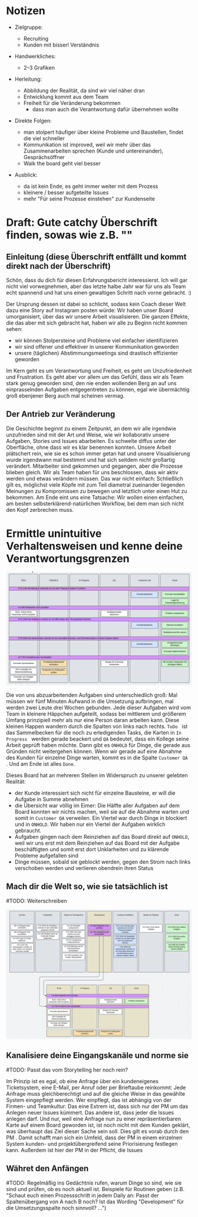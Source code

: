 # Notizen
- Zielgruppe:
  - Recruiting
  - Kunden mit bisserl Verständnis
- Handwerkliches:
  - 2–3 Grafiken

- Herleitung:
  - Abbildung der Realität, da sind wir viel näher dran
  - Entwicklung kommt aus dem Team
  - Freiheit für die Veränderung bekommen
    - dass man auch die Verantwortung dafür übernehmen wollte

- Direkte Folgen:
  - man stolpert häufiger über kleine Probleme und Baustellen, findet die viel schneller
  - Kommunikation ist improved, weil wir mehr über das Zusammenarbeiten sprechen (Kunde und untereinander), Gesprächsöffner
  - Walk the board geht viel besser

- Ausblick:
    - da ist kein Ende, es geht immer weiter mit dem Prozess
  - kleinere / besser aufgeteilte Issues
  - mehr "Für seine Prozesse einstehen" zur Kundenseite

# Draft: Gute catchy Überschrift finden, sowas wie z.B. ""

## Einleitung (diese Überschrift entfällt und kommt direkt nach der Überschrift)

Schön, dass du dich für diesen Erfahrungsbericht interessierst. Ich will gar nicht viel vorwegnehmen, aber das letzte halbe Jahr war für uns als Team echt spannend und hat uns einen gewaltigen Schritt nach vorne gebracht. :)

Der Ursprung dessen ist dabei so schlicht, sodass kein Coach dieser Welt dazu eine Story auf Instagram posten würde: Wir haben unser Board umorganisiert, über das wir unsere Arbeit visualisieren. Die ganzen Effekte, die das aber mit sich gebracht hat, haben wir alle zu Beginn nicht kommen sehen:
* wir können Stolpersteine und Probleme viel einfacher identifizieren
* wir sind offener und effektiver in unserer Kommunikation geworden
* unsere (täglichen) Abstimmungsmeetings sind drastisch effizienter geworden

Im Kern geht es um Verantwortung und Freiheit, es geht um Unzufriedenheit und Frustration. Es geht aber vor allem um das Gefühl, dass wir als Team stark genug geworden sind, den nie enden wollenden Berg an auf uns einprasselnden Aufgaben entgegentreten zu können, egal wie übermächtig groß ebenjener Berg auch mal scheinen vermag.

## Der Antrieb zur Veränderung

Die Geschichte beginnt zu einem Zeitpunkt, an dem wir alle irgendwie unzufrieden sind mit der Art und Weise, wie wir kollaborativ unsere Aufgaben, Stories und Issues abarbeiten. Es schwelte diffus unter der Oberfläche, ohne dass wir es klar benennen konnten. Unsere Arbeit plätschert rein, wie sie es schon immer getan hat und unsere Visualisierung wurde irgendwann mal bestimmt und hat sich seitdem nicht großartig verändert. Mitarbeiter sind gekommen und gegangen, aber die Prozesse blieben gleich. Wir als Team haben für uns beschlossen, dass wir aktiv werden und etwas verändern müssen. Das war nicht einfach: Schließlich gilt es, möglichst viele Köpfe mit zum Teil diametral zueinander liegenden Meinungen zu Kompromissen zu bewegen und letztlich unter einen Hut zu bekommen. Am Ende eint uns eine Tatsache: Wir wollen einen einfachen, am besten selbsterklärend-natürlichen Workflow, bei dem man sich nicht den Kopf zerbrechen muss.

# Ermittle unintuitive Verhaltensweisen und kenne deine Verantwortungsgrenzen

![alt text](Grafiken/AltesBoard.png)

Die von uns abzuarbeitenden Aufgaben sind unterschiedlich groß: Mal müssen wir fünf Minuten Aufwand in die Umsetzung aufbringen, mal werden zwei Leute drei Wochen gebunden. Jede dieser Aufgaben wird vom Team in kleinere Häppchen aufgeteilt, sodass bei mittlerem und größerem Umfang prinzipiell mehr als nur eine Person daran arbeiten kann. Diese kleinen Happen wandern durch die Spalten von links nach rechts. ```ToDo ``` ist das Sammelbecken für die noch zu erledigenden Tasks, die Karten in ```In Progress ``` werden gerade beackert und ```QA``` bedeutet, dass ein Kollege seine Arbeit geprüft haben möchte. Dann gibt es ```ONHOLD``` für Dinge, die gerade aus Gründen nicht weitergehen können. Wenn wir gerade auf eine Abnahme des Kunden für einzelne Dinge warten, kommt es in die Spalte ```Customer QA ```. Und am Ende ist alles ```Done```.

Dieses Board hat an mehreren Stellen im Widerspruch zu unserer gelebten Realität:
* der Kunde interessiert sich nicht für einzelne Bausteine, er will die Aufgabe in Summe abnehmen
* die Übersicht war völlig im Eimer: Die Hälfte aller Aufgaben auf dem Board konnten wir nichts machen, weil sie auf die Abnahme warten und somit in ```Customer QA``` verweilen. Ein Viertel war durch Dinge in blockiert und in ```ONHOLD```. Wir haben nur ein Viertel der Aufgaben wirklich gebraucht.
* Aufgaben gingen nach dem Reinziehen auf das Board direkt auf ```ONHOLD```, weil wir uns erst mit dem Reinziehen auf das Board mit der Aufgabe beschäftigten und somit erst dort Unklarheiten und zu klärende Probleme aufgefallen sind
* Dinge müssen, sobald sie geblockt werden, gegen den Strom nach links verschoben werden und verlieren obendrein ihren Status

## Mach dir die Welt so, wie sie tatsächlich ist

#TODO: Weiterschreiben

![alt text](Grafiken/NeueBoards.png)

## Kanalisiere deine Eingangskanäle und norme sie

#TODO: Passt das vom Storytelling her noch rein?

Im Prinzip ist es egal, ob eine Anfrage über ein kundeneigenes Ticketsystem, eine E-Mail, per Anruf oder per Brieftaube reinkommt: Jede Anfrage muss gleichberechtigt und auf die gleiche Weise in das gewählte System eingepflegt werden. Wer einpflegt, das ist abhängig von der Firmen- und Teamkultur: Das eine Extrem ist, dass sich nur der PM um das Anlegen neuer Issues kümmert. Das andere ist, dass jeder die Issues anlegen darf. Und nur, weil eine Anfrage nun zu einer repräsentierbaren Karte auf einem Board geworden ist, ist noch nicht mit dem Kunden geklärt, was überhaupt das Ziel dieser Sache sein soll. Dies gilt es vorab durch den PM . Damit schafft man sich ein Umfeld, dass der PM in einem einzelnen System kunden- und projektübergreifend seine Priorisierung festlegen kann. Außerdem ist hier der PM in der Pflicht, die Issues

## Währet den Anfängen

#TODO: Regelmäßig ins Gedächtnis rufen, warum Dinge so sind, wie sie sind und prüfen, ob es noch aktuell ist. Beispiele für Routinen geben (z.B. "Schaut euch einen Prozessschritt in jedem Daily an: Passt der Spaltenübergang von A nach B noch? Ist das Wording "Development" für die Umsetzungsspalte noch sinnvoll? …")
